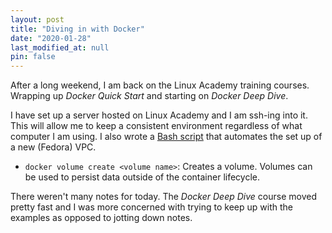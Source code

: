 ```yaml
---
layout: post
title: "Diving in with Docker"
date: "2020-01-28"
last_modified_at: null
pin: false
---
```


After a long weekend, I am back on the Linux Academy training courses. Wrapping up _Docker Quick Start_ and starting on _Docker Deep Dive_.

I have set up a server hosted on Linux Academy and I am ssh-ing into it. This will allow me to keep a consistent environment regardless of what computer I am using. I also wrote a [Bash script](https://github.com/matt-andersen/handy-scripts) that automates the set up of a new (Fedora) VPC.

- `docker volume create <volume name>`: Creates a volume. Volumes can be used to persist data outside of the container lifecycle.

There weren't many notes for today. The *Docker Deep Dive* course moved pretty fast and I was more concerned with trying to keep up with the examples as opposed to jotting down notes.